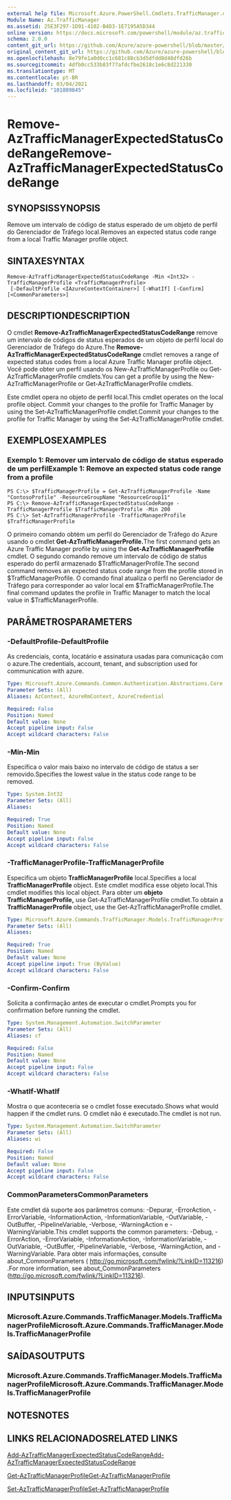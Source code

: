 ```yaml
---
external help file: Microsoft.Azure.PowerShell.Cmdlets.TrafficManager.dll-Help.xml
Module Name: Az.TrafficManager
ms.assetid: 25E3F297-1D91-4102-B4D3-1E7195A5D344
online version: https://docs.microsoft.com/powershell/module/az.trafficmanager/remove-aztrafficmanagerexpectedstatuscoderange
schema: 2.0.0
content_git_url: https://github.com/Azure/azure-powershell/blob/master/src/TrafficManager/TrafficManager/help/Remove-AzTrafficManagerExpectedStatusCodeRange.md
original_content_git_url: https://github.com/Azure/azure-powershell/blob/master/src/TrafficManager/TrafficManager/help/Remove-AzTrafficManagerExpectedStatusCodeRange.md
ms.openlocfilehash: 8e79fe1a0d0cc1c681c88cb3d5dfdd8d48dfd26b
ms.sourcegitcommit: 4dfb0cc533b83f77afdcfbe2618c1e6c8d221330
ms.translationtype: MT
ms.contentlocale: pt-BR
ms.lasthandoff: 03/04/2021
ms.locfileid: "101889845"
---
```

# <span data-ttu-id="69797-101">Remove-AzTrafficManagerExpectedStatusCodeRange</span><span class="sxs-lookup"><span data-stu-id="69797-101">Remove-AzTrafficManagerExpectedStatusCodeRange</span></span>

## <span data-ttu-id="69797-102">SYNOPSIS</span><span class="sxs-lookup"><span data-stu-id="69797-102">SYNOPSIS</span></span>
<span data-ttu-id="69797-103">Remove um intervalo de código de status esperado de um objeto de perfil do Gerenciador de Tráfego local.</span><span class="sxs-lookup"><span data-stu-id="69797-103">Removes an expected status code range from a local Traffic Manager profile object.</span></span>

## <span data-ttu-id="69797-104">SINTAXE</span><span class="sxs-lookup"><span data-stu-id="69797-104">SYNTAX</span></span>

```
Remove-AzTrafficManagerExpectedStatusCodeRange -Min <Int32> -TrafficManagerProfile <TrafficManagerProfile>
 [-DefaultProfile <IAzureContextContainer>] [-WhatIf] [-Confirm] [<CommonParameters>]
```

## <span data-ttu-id="69797-105">DESCRIPTION</span><span class="sxs-lookup"><span data-stu-id="69797-105">DESCRIPTION</span></span>
<span data-ttu-id="69797-106">O cmdlet **Remove-AzTrafficManagerExpectedStatusCodeRange** remove um intervalo de códigos de status esperados de um objeto de perfil local do Gerenciador de Tráfego do Azure.</span><span class="sxs-lookup"><span data-stu-id="69797-106">The **Remove-AzTrafficManagerExpectedStatusCodeRange** cmdlet removes a range of expected status codes from a local Azure Traffic Manager profile object.</span></span>
<span data-ttu-id="69797-107">Você pode obter um perfil usando os New-AzTrafficManagerProfile ou Get-AzTrafficManagerProfile cmdlets.</span><span class="sxs-lookup"><span data-stu-id="69797-107">You can get a profile by using the New-AzTrafficManagerProfile or Get-AzTrafficManagerProfile cmdlets.</span></span>

<span data-ttu-id="69797-108">Este cmdlet opera no objeto de perfil local.</span><span class="sxs-lookup"><span data-stu-id="69797-108">This cmdlet operates on the local profile object.</span></span>
<span data-ttu-id="69797-109">Commit your changes to the profile for Traffic Manager by using the Set-AzTrafficManagerProfile cmdlet.</span><span class="sxs-lookup"><span data-stu-id="69797-109">Commit your changes to the profile for Traffic Manager by using the Set-AzTrafficManagerProfile cmdlet.</span></span>

## <span data-ttu-id="69797-110">EXEMPLOS</span><span class="sxs-lookup"><span data-stu-id="69797-110">EXAMPLES</span></span>

### <span data-ttu-id="69797-111">Exemplo 1: Remover um intervalo de código de status esperado de um perfil</span><span class="sxs-lookup"><span data-stu-id="69797-111">Example 1: Remove an expected status code range from a profile</span></span>
```
PS C:\> $TrafficManagerProfile = Get-AzTrafficManagerProfile -Name "ContosoProfile" -ResourceGroupName "ResourceGroup11"
PS C:\> Remove-AzTrafficManagerExpectedStatusCodeRange -TrafficManagerProfile $TrafficManagerProfile -Min 200
PS C:\> Set-AzTrafficManagerProfile -TrafficManagerProfile $TrafficManagerProfile
```

<span data-ttu-id="69797-112">O primeiro comando obtém um perfil do Gerenciador de Tráfego do Azure usando o cmdlet **Get-AzTrafficManagerProfile.**</span><span class="sxs-lookup"><span data-stu-id="69797-112">The first command gets an Azure Traffic Manager profile by using the **Get-AzTrafficManagerProfile** cmdlet.</span></span>
<span data-ttu-id="69797-113">O segundo comando remove um intervalo de código de status esperado do perfil armazenado $TrafficManagerProfile.</span><span class="sxs-lookup"><span data-stu-id="69797-113">The second command removes an expected status code range from the profile stored in $TrafficManagerProfile.</span></span>
<span data-ttu-id="69797-114">O comando final atualiza o perfil no Gerenciador de Tráfego para corresponder ao valor local em $TrafficManagerProfile.</span><span class="sxs-lookup"><span data-stu-id="69797-114">The final command updates the profile in Traffic Manager to match the local value in $TrafficManagerProfile.</span></span>

## <span data-ttu-id="69797-115">PARÂMETROS</span><span class="sxs-lookup"><span data-stu-id="69797-115">PARAMETERS</span></span>

### <span data-ttu-id="69797-116">-DefaultProfile</span><span class="sxs-lookup"><span data-stu-id="69797-116">-DefaultProfile</span></span>
<span data-ttu-id="69797-117">As credenciais, conta, locatário e assinatura usadas para comunicação com o azure.</span><span class="sxs-lookup"><span data-stu-id="69797-117">The credentials, account, tenant, and subscription used for communication with azure.</span></span>

```yaml
Type: Microsoft.Azure.Commands.Common.Authentication.Abstractions.Core.IAzureContextContainer
Parameter Sets: (All)
Aliases: AzContext, AzureRmContext, AzureCredential

Required: False
Position: Named
Default value: None
Accept pipeline input: False
Accept wildcard characters: False
```

### <span data-ttu-id="69797-118">-Min</span><span class="sxs-lookup"><span data-stu-id="69797-118">-Min</span></span>
<span data-ttu-id="69797-119">Especifica o valor mais baixo no intervalo de código de status a ser removido.</span><span class="sxs-lookup"><span data-stu-id="69797-119">Specifies the lowest value in the status code range to be removed.</span></span>

```yaml
Type: System.Int32
Parameter Sets: (All)
Aliases:

Required: True
Position: Named
Default value: None
Accept pipeline input: False
Accept wildcard characters: False
```

### <span data-ttu-id="69797-120">-TrafficManagerProfile</span><span class="sxs-lookup"><span data-stu-id="69797-120">-TrafficManagerProfile</span></span>
<span data-ttu-id="69797-121">Especifica um objeto **TrafficManagerProfile** local.</span><span class="sxs-lookup"><span data-stu-id="69797-121">Specifies a local **TrafficManagerProfile** object.</span></span>
<span data-ttu-id="69797-122">Este cmdlet modifica esse objeto local.</span><span class="sxs-lookup"><span data-stu-id="69797-122">This cmdlet modifies this local object.</span></span>
<span data-ttu-id="69797-123">Para obter um **objeto TrafficManagerProfile,** use Get-AzTrafficManagerProfile cmdlet.</span><span class="sxs-lookup"><span data-stu-id="69797-123">To obtain a **TrafficManagerProfile** object, use the Get-AzTrafficManagerProfile cmdlet.</span></span>

```yaml
Type: Microsoft.Azure.Commands.TrafficManager.Models.TrafficManagerProfile
Parameter Sets: (All)
Aliases:

Required: True
Position: Named
Default value: None
Accept pipeline input: True (ByValue)
Accept wildcard characters: False
```

### <span data-ttu-id="69797-124">-Confirm</span><span class="sxs-lookup"><span data-stu-id="69797-124">-Confirm</span></span>
<span data-ttu-id="69797-125">Solicita a confirmação antes de executar o cmdlet.</span><span class="sxs-lookup"><span data-stu-id="69797-125">Prompts you for confirmation before running the cmdlet.</span></span>

```yaml
Type: System.Management.Automation.SwitchParameter
Parameter Sets: (All)
Aliases: cf

Required: False
Position: Named
Default value: None
Accept pipeline input: False
Accept wildcard characters: False
```

### <span data-ttu-id="69797-126">-WhatIf</span><span class="sxs-lookup"><span data-stu-id="69797-126">-WhatIf</span></span>
<span data-ttu-id="69797-127">Mostra o que aconteceria se o cmdlet fosse executado.</span><span class="sxs-lookup"><span data-stu-id="69797-127">Shows what would happen if the cmdlet runs.</span></span> <span data-ttu-id="69797-128">O cmdlet não é executado.</span><span class="sxs-lookup"><span data-stu-id="69797-128">The cmdlet is not run.</span></span>

```yaml
Type: System.Management.Automation.SwitchParameter
Parameter Sets: (All)
Aliases: wi

Required: False
Position: Named
Default value: None
Accept pipeline input: False
Accept wildcard characters: False
```

### <span data-ttu-id="69797-129">CommonParameters</span><span class="sxs-lookup"><span data-stu-id="69797-129">CommonParameters</span></span>
<span data-ttu-id="69797-130">Este cmdlet dá suporte aos parâmetros comuns: -Depurar, -ErrorAction, -ErrorVariable, -InformationAction, -InformationVariable, -OutVariable, -OutBuffer, -PipelineVariable, -Verbose, -WarningAction e -WarningVariable.</span><span class="sxs-lookup"><span data-stu-id="69797-130">This cmdlet supports the common parameters: -Debug, -ErrorAction, -ErrorVariable, -InformationAction, -InformationVariable, -OutVariable, -OutBuffer, -PipelineVariable, -Verbose, -WarningAction, and -WarningVariable.</span></span> <span data-ttu-id="69797-131">Para obter mais informações, consulte about_CommonParameters ( http://go.microsoft.com/fwlink/?LinkID=113216) .</span><span class="sxs-lookup"><span data-stu-id="69797-131">For more information, see about_CommonParameters (http://go.microsoft.com/fwlink/?LinkID=113216).</span></span>

## <span data-ttu-id="69797-132">INPUTS</span><span class="sxs-lookup"><span data-stu-id="69797-132">INPUTS</span></span>

### <span data-ttu-id="69797-133">Microsoft.Azure.Commands.TrafficManager.Models.TrafficManagerProfile</span><span class="sxs-lookup"><span data-stu-id="69797-133">Microsoft.Azure.Commands.TrafficManager.Models.TrafficManagerProfile</span></span>

## <span data-ttu-id="69797-134">SAÍDAS</span><span class="sxs-lookup"><span data-stu-id="69797-134">OUTPUTS</span></span>

### <span data-ttu-id="69797-135">Microsoft.Azure.Commands.TrafficManager.Models.TrafficManagerProfile</span><span class="sxs-lookup"><span data-stu-id="69797-135">Microsoft.Azure.Commands.TrafficManager.Models.TrafficManagerProfile</span></span>

## <span data-ttu-id="69797-136">NOTES</span><span class="sxs-lookup"><span data-stu-id="69797-136">NOTES</span></span>

## <span data-ttu-id="69797-137">LINKS RELACIONADOS</span><span class="sxs-lookup"><span data-stu-id="69797-137">RELATED LINKS</span></span>

[<span data-ttu-id="69797-138">Add-AzTrafficManagerExpectedStatusCodeRange</span><span class="sxs-lookup"><span data-stu-id="69797-138">Add-AzTrafficManagerExpectedStatusCodeRange</span></span>](./Add-AzTrafficManagerExpectedStatusCodeRange.md)

[<span data-ttu-id="69797-139">Get-AzTrafficManagerProfile</span><span class="sxs-lookup"><span data-stu-id="69797-139">Get-AzTrafficManagerProfile</span></span>](./Get-AzTrafficManagerProfile.md)

[<span data-ttu-id="69797-140">Set-AzTrafficManagerProfile</span><span class="sxs-lookup"><span data-stu-id="69797-140">Set-AzTrafficManagerProfile</span></span>](./Set-AzTrafficManagerProfile.md)
